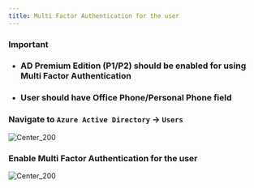 ```yaml
---
title: Multi Factor Authentication for the user
---
```


### Important
- ### AD Premium Edition (P1/P2) should be enabled for using Multi Factor Authentication
- ### User should have Office Phone/Personal Phone field

### Navigate to `Azure Active Directory` -> `Users`
![Center_200](/assets/images/Add_MultiAuth_01.png)

### Enable Multi Factor Authentication for the user
![Center_200](/assets/images/Add_MultiAuth_02.png)
